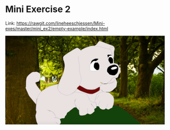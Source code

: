 # Mini Exercise 2

Link: https://rawgit.com/lineheeschjessen/Mini-exes/master/mini_ex2/empty-example/index.html

![alt text](mini_ex2.png "beskrivelse af billede")
